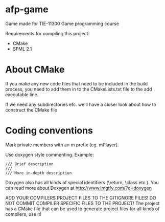 afp-game
========

Game made for TIE-11300 Game programming course

Requirements for compiling this project:

* CMake
* SFML 2.1

About CMake
========

If you make any new code files that need to be included in the build process,
you need to add them in to the CMakeLists.txt file to the add executable line.

If we need any subdirectories etc. we'll have a closer look about how to construct
the CMake file

Coding conventions
========

Mark private members with an m prefix (eg. mPlayer).

Use doxygen style commenting. Example:

```
/// Brief description
///
/// More in-depth description
```

Doxygen also has all kinds of special identifiers (\return, \class etc.). 
You can read more about Doxygen at http://www.lmgtfy.com/?q=doxygen

ADD YOUR COMPILERS PROJECT FILES TO THE GITIGNORE FILES! DO NOT COMMIT 
COMPILER SPECIFIC FILES TO THE PROJECT! The project has a CMake file
that can be used to generate project files for all kinds of compilers,
use it!
